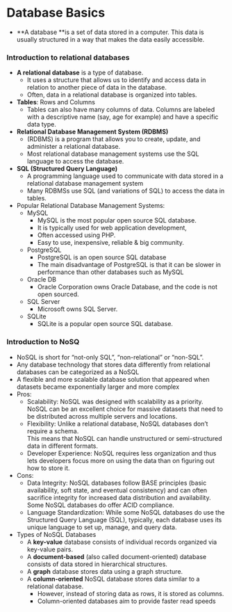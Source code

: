 # Database Basics

* **A database **is a set of data stored in a computer. This data is usually structured in a way that makes the data easily accessible.

### Introduction to relational databases

* **A relational database** is a type of database. 
    * It uses a structure that allows us to identify and access data in relation to another piece of data in the database.   
    * Often, data in a relational database is organized into tables.
* **Tables**: Rows and Columns
    * Tables can also have many columns of data. Columns are labeled with a descriptive name (say, age for example) and have a specific data type.
* **Relational Database Management System (RDBMS)**
    * (RDBMS) is a program that allows you to create, update, and administer a relational database. 
    * Most relational database management systems use the SQL language to access the database.
* **SQL (Structured Query Language)**
    * A programming language used to communicate with data stored in a relational database management system
    * Many RDBMSs use SQL (and variations of SQL) to access the data in tables. 
* Popular Relational Database Management Systems:
    * MySQL
        * MySQL is the most popular open source SQL database. 
        * It is typically used for web application development,
        * Often accessed using PHP.
        * Easy to use, inexpensive, reliable & big community.
    * PostgreSQL
        * PostgreSQL is an open source SQL database 
        * The main disadvantage of PostgreSQL is that it can be slower in performance than other databases such as MySQL
    * Oracle DB
        * Oracle Corporation owns Oracle Database, and the code is not open sourced.
    * SQL Server
        * Microsoft owns SQL Server. 
    * SQLite
        * SQLite is a popular open source SQL database.

### Introduction to NoSQ
* NoSQL is short for “not-only SQL”, “non-relational” or “non-SQL”. 
* Any database technology that stores data differently from relational databases can be categorized as a NoSQL 
* A flexible and more scalable database solution that appeared when     datasets became exponentially larger and more complex
* Pros:
    * Scalability: NoSQL was designed with scalability as a priority.      
    NoSQL can be an excellent choice for massive datasets that need to be distributed across multiple servers and locations.
    * Flexibility: Unlike a relational database, NoSQL databases don’t require a schema.       
    This means that NoSQL can handle unstructured or semi-structured data in different formats.
    * Developer Experience: NoSQL requires less organization and thus lets developers focus more on using the data than on figuring out how to store it.
* Cons:
    * Data Integrity: NoSQL databases follow BASE principles (basic availability, soft state, and eventual consistency) and can often sacrifice integrity for increased data distribution and availability.       
    Some NoSQL databases do offer ACID compliance.
    * Language Standardization: While some NoSQL databases do use the Structured Query Language (SQL), typically, each database uses its unique language to set up, manage, and query data.
* Types of NoSQL Databases
    * A **key-value** database consists of individual records organized via key-value pairs.
    * A **document-based** (also called document-oriented) database consists of data stored in hierarchical structures. 
    * A **graph** database stores data using a graph structure.  
    * A **column-oriented** NoSQL database stores data similar to a relational database. 
        * However, instead of storing data as rows, it is stored as columns. 
        * Column-oriented databases aim to provide faster read speeds